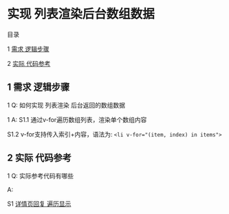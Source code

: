 ﻿# 实现 列表渲染后台数组数据

目录

1 [需求 逻辑步骤](#1)

2 [实际 代码参考](#2)



## <span id="1"> 1 需求 逻辑步骤 </span>

1 Q: 如何实现 列表渲染 后台返回的数组数据

1 A: S1.1 通过v-for遍历数组列表，渲染单个数组内容

S1.2 v-for支持传入索引+内容，语法为: `<li v-for="(item, index) in items">`



## <span id="2"> 2 实际 代码参考 </span>

1 Q: 实际参考代码有哪些

A:

S1 [详情页回复 遍历显示](https://github.com/gmYuan/cNode/blob/master/src/components/Article.vue)